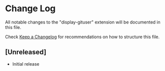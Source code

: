 # Change Log

All notable changes to the "display-gituser" extension will be documented in this file.

Check [Keep a Changelog](http://keepachangelog.com/) for recommendations on how to structure this file.

## [Unreleased]

- Initial release